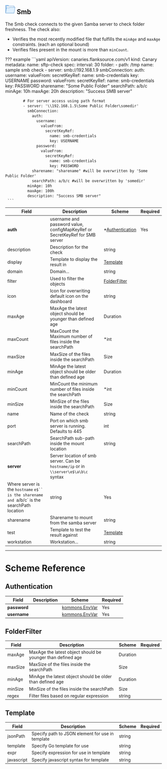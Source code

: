 ## <img src='https://raw.githubusercontent.com/flanksource/flanksource-ui/main/src/icons/smb.svg' style='height: 32px'/> Smb

The Smb check connects to the given Samba server to check folder freshness. 
The check also:
* Verifies the most recently modified file that fulfills the `minAge` and `maxAge` constraints. (each an optional bound)
* Verifies files present in the mount is more than `minCount`.

??? example
     ```yaml
      apiVersion: canaries.flanksource.com/v1
      kind: Canary
      metadata:
        name: sftp-check
      spec:
        interval: 30
        folder:
          - path: /tmp
            name: sample smb check
            - server: smb://192.168.1.9
              smbConnection:
                auth:
                  username:
                    valueFrom: 
                      secretKeyRef:
                        name: smb-credentials
                        key: USERNAME
                  password:
                    valueFrom: 
                      secretKeyRef:
                        name: smb-credentials
                        key: PASSWORD
                sharename: "Some Public Folder"
                searchPath: a/b/c
              minAge: 10h
              maxAge: 20h
              description: "Success SMB server"
            
            # For server access using path format 
            - server: '\\192.168.1.5\Some Public Folder\somedir'
              smbConnection:
                auth:
                  username:
                    valueFrom: 
                      secretKeyRef:
                        name: smb-credentials
                        key: USERNAME
                  password:
                    valueFrom: 
                      secretKeyRef:
                        name: smb-credentials
                        key: PASSWORD
                sharename: "sharename" #will be overwritten by 'Some Public Folder'
                searchPath: a/b/c #will be overwritten by 'somedir'
              minAge: 10h
              maxAge: 100h
              description: "Success SMB server"                
     ```

| Field | Description | Scheme | Required |
| ----- | ----------- | ------ | -------- |
| **auth** | username and password value, configMapKeyRef or SecretKeyRef for SMB server | *[Authentication](#authentication) | Yes |
| description | Description for the check | string |  |
| display | Template to display the result in | [Template](#template) |  |
| domain | Domain... | string |  |
| filter | Used to filter the objects | [FolderFilter](#folderfilter) |  |
| icon | Icon for overwriting default icon on the dashboard | string |  |
| maxAge | MaxAge the latest object should be younger than defined age | Duration |  |
| maxCount | MaxCount the Maximum number of files inside the searchPath | *int |  |
| maxSize | MaxSize of the files inside the searchPath | Size |  |
| minAge | MinAge the latest object should be older than defined age | Duration |  |
| minCount | MinCount the minimum number of files inside the searchPath | *int |  |
| minSize | MinSize of the files inside the searchPath | Size |  |
| name | Name of the check | string |  |
| port | Port on which smb server is running. Defaults to 445 | int |  |
| searchPath | SearchPath sub-path inside the mount location | string |  |
| **server** | Server location of smb server. Can be `hostname/ip` or in `\\server\e$\a\b\c` syntax
Where server is the `hostname` `e$`` is the sharename and `a/b/c` is the searchPath location | string | Yes |
| sharename | Sharename to mount from the samba server | string |  |
| test | Template to test the result against | [Template](#template) |  |
| workstation | Workstation... | string |  |

---
# Scheme Reference
## Authentication



| Field | Description | Scheme | Required |
| ----- | ----------- | ------ | -------- |
| **password** |  | [kommons.EnvVar](https://pkg.go.dev/github.com/flanksource/kommons#EnvVar) | Yes |
| **username** |  | [kommons.EnvVar](https://pkg.go.dev/github.com/flanksource/kommons#EnvVar) | Yes |

## FolderFilter


| Field | Description | Scheme | Required |
| ----- | ----------- | ------ | -------- |
| maxAge | MaxAge the latest object should be younger than defined age | Duration |  |
| maxSize | MaxSize of the files inside the searchPath | Size |  |
| minAge | MinAge the latest object should be older than defined age | Duration |  |
| minSize | MinSize of the files inside the searchPath | Size |  |
| regex | Filter files based on regular expression  | string |  |

## Template

| Field | Description | Scheme | Required |
| ----- | ----------- | ------ | -------- |
| jsonPath | Specify path to JSON element for use in template | string |  |
| template | Specify Go template for use | string |  |
| expr | Specify expression for use in template  | string |  |
| javascript | Specify javascript syntax for template | string |  |
